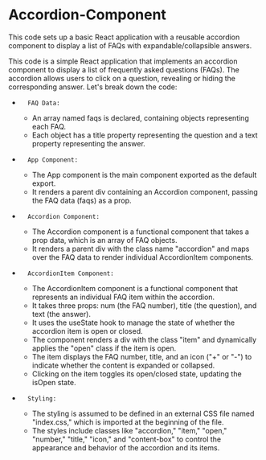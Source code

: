 # Accordion-Component
This code sets up a basic React application with a reusable accordion component to display a list of FAQs with expandable/collapsible answers.


This code is a simple React application that implements an accordion component to display a list of frequently asked questions (FAQs). The accordion allows users to click on a question, revealing or hiding the corresponding answer.
Let's break down the code:
* 		FAQ Data:
    * An array named faqs is declared, containing objects representing each FAQ.
    * Each object has a title property representing the question and a text property representing the answer.
* 		App Component:
    * The App component is the main component exported as the default export.
    * It renders a parent div containing an Accordion component, passing the FAQ data (faqs) as a prop.
* 		Accordion Component:
    * The Accordion component is a functional component that takes a prop data, which is an array of FAQ objects.
    * It renders a parent div with the class name "accordion" and maps over the FAQ data to render individual AccordionItem components.
* 		AccordionItem Component:
    * The AccordionItem component is a functional component that represents an individual FAQ item within the accordion.
    * It takes three props: num (the FAQ number), title (the question), and text (the answer).
    * It uses the useState hook to manage the state of whether the accordion item is open or closed.
    * The component renders a div with the class "item" and dynamically applies the "open" class if the item is open.
    * The item displays the FAQ number, title, and an icon ("+" or "-") to indicate whether the content is expanded or collapsed.
    * Clicking on the item toggles its open/closed state, updating the isOpen state.
* 		Styling:
    * The styling is assumed to be defined in an external CSS file named "index.css," which is imported at the beginning of the file.
    * The styles include classes like "accordion," "item," "open," "number," "title," "icon," and "content-box" to control the appearance and behavior of the accordion and its items.
